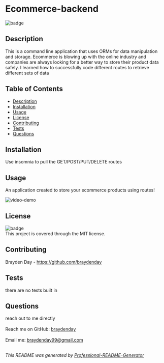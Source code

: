 <h1 text-align="center">Ecommerce-backend</h1>
  
![badge](https://img.shields.io/badge/license-MIT-brightgreen)<br>

## Description
This is a command line application that uses ORMs for data manipulation and storage. Ecommerce is blowing up with the online industry and companies are always looking for a better way to store their product data safely. I learned how to successfully code different routes to retrieve different sets of data 

## Table of Contents
- [Description](#description)
- [Installation](#installation)
- [Usage](#usage)
- [License](#license)
- [Contributing](#contributing)
- [Tests](#tests)
- [Questions](#questions)

## Installation
Use insomnia to pull the GET/POST/PUT/DELETE routes

## Usage
An application created to store your ecommerce products using routes!

![video-demo](https://drive.google.com/file/d/11ctRX1sPgpbwRNA7WMlLgsguWK6WZ24d/view "Video Walk Through")

## License
![badge](https://img.shields.io/badge/license-MIT-brightgreen)
<br>
This project is covered through the MIT license. 

## Contributing
Brayden Day - https://github.com/braydenday

## Tests
there are no tests built in

## Questions
reach out to me directly<br>
<br>
Reach me on GitHub: [braydenday](https://github.com/braydenday)<br>
<br>
Email me: braydenday99@gmail.com<br><br>

_This README was generated by [Professional-README-Generator](https://github.com/braydenday/Professional-README-Generator)_
